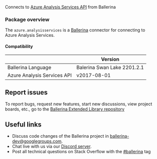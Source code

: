 Connects to [Azure Analysis Services API](https://azure.microsoft.com/en-us/services/analysis-services/) from Ballerina

### Package overview

The `azure.analysisservices` is a [Ballerina](https://ballerina.io/) connector for connecting to Azure Analysis Services.

#### Compatibility
|                             | Version                     |
|-----------------------------|-----------------------------|
| Ballerina Language          | Balerina Swan Lake 2201.2.1 |
| Azure Analysis Services API | v2017-08-01                 |

## Report issues
To report bugs, request new features, start new discussions, view project boards, etc., go to the [Ballerina Extended Library repository](https://github.com/ballerina-platform/ballerina-extended-library)

## Useful links
- Discuss code changes of the Ballerina project in [ballerina-dev@googlegroups.com](mailto:ballerina-dev@googlegroups.com).
- Chat live with us via our [Discord server](https://discord.gg/ballerinalang).
- Post all technical questions on Stack Overflow with the [#ballerina](https://stackoverflow.com/questions/tagged/ballerina) tag
